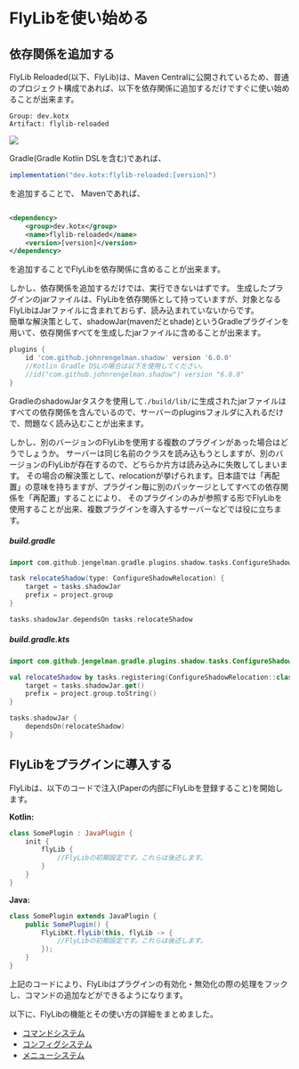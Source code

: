 # FlyLibを使い始める

## 依存関係を追加する

FlyLib Reloaded(以下、FlyLib)は、Maven Centralに公開されているため、普通のプロジェクト構成であれば、以下を依存関係に追加するだけですぐに使い始めることが出来ます。

```
Group: dev.kotx
Artifact: flylib-reloaded
```

![](https://img.shields.io/maven-central/v/dev.kotx/flylib-reloaded?color=blueviolet&label=version&style=flat-square)

Gradle(Gradle Kotlin DSLを含む)であれば、

```groovy
implementation("dev.kotx:flylib-reloaded:[version]")
```

を追加することで、 Mavenであれば、

```xml

<dependency>
    <group>dev.kotx</group>
    <name>flylib-reloaded</name>
    <version>[version]</version>
</dependency>
```

を追加することでFlyLibを依存関係に含めることが出来ます。

しかし、依存関係を追加するだけでは、実行できないはずです。 生成したプラグインのjarファイルは、FlyLibを依存関係として持っていますが、対象となるFlyLibはJarファイルに含まれておらず、読み込まれていないからです。  
簡単な解決策として、shadowJar(mavenだとshade)というGradleプラグインを用いて、依存関係すべてを生成したjarファイルに含めることが出来ます。

```groovy
plugins {
    id 'com.github.johnrengelman.shadow' version '6.0.0'
    //Kotlin Gradle DSLの場合は以下を使用してください。
    //id("com.github.johnrengelman.shadow") version "6.0.0"
}
```

GradleのshadowJarタスクを使用して`./build/lib/`に生成されたjarファイルはすべての依存関係を含んでいるので、サーバーのpluginsフォルダに入れるだけで、問題なく読み込むことが出来ます。

しかし、別のバージョンのFlyLibを使用する複数のプラグインがあった場合はどうでしょうか。 サーバーは同じ名前のクラスを読み込もうとしますが、別のバージョンのFlyLibが存在するので、どちらか片方は読み込みに失敗してしまいます。
その場合の解決策として、relocationが挙げられます。日本語では「再配置」の意味を持ちますが、プラグイン毎に別のパッケージとしてすべての依存関係を「再配置」することにより、
そのプラグインのみが参照する形でFlyLibを使用することが出来、複数プラグインを導入するサーバーなどでは役に立ちます。

##### build.gradle

```groovy
import com.github.jengelman.gradle.plugins.shadow.tasks.ConfigureShadowRelocation

task relocateShadow(type: ConfigureShadowRelocation) {
    target = tasks.shadowJar
    prefix = project.group
}

tasks.shadowJar.dependsOn tasks.relocateShadow
```

##### build.gradle.kts

```kotlin
import com.github.jengelman.gradle.plugins.shadow.tasks.ConfigureShadowRelocation

val relocateShadow by tasks.registering(ConfigureShadowRelocation::class) {
    target = tasks.shadowJar.get()
    prefix = project.group.toString()
}

tasks.shadowJar {
    dependsOn(relocateShadow)
}
```

## FlyLibをプラグインに導入する

FlyLibは、以下のコードで注入(Paperの内部にFlyLibを登録すること)を開始します。

**Kotlin:**

```kotlin
class SomePlugin : JavaPlugin {
    init {
        flyLib {
            //FlyLibの初期設定です。これらは後述します。
        }
    }
}
```

**Java:**

```java
class SomePlugin extends JavaPlugin {
    public SomePlugin() {
        FlyLibKt.flyLib(this, flyLib -> {
            //FlyLibの初期設定です。これらは後述します。 
        });
    }
}
```

上記のコードにより、FlyLibはプラグインの有効化・無効化の際の処理をフックし、コマンドの追加などができるようになります。

以下に、FlyLibの機能とその使い方の詳細をまとめました。

- [コマンドシステム](https://github.com/TeamKun/flylib-reloaded/blob/master/wiki/ja/commands.md)
- [コンフィグシステム](https://github.com/TeamKun/flylib-reloaded/blob/master/wiki/ja/config.md)
- [メニューシステム](https://github.com/TeamKun/flylib-reloaded/blob/master/wiki/ja/menu.md)